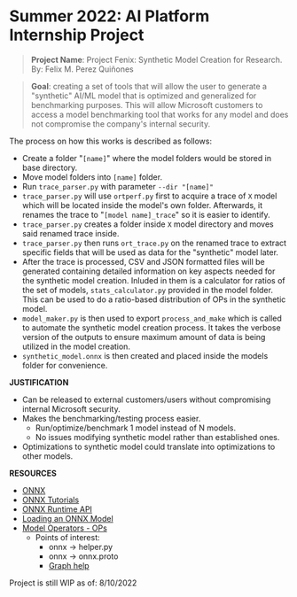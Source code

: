 # Summer 2022: AI Platform Internship Project

>**Project Name**: Project Fenix: Synthetic Model Creation for Research.
>By: Felix M. Perez Quiñones

>**Goal**: creating a set of tools that will allow the user to generate a "synthetic" AI/ML model that is optimized and generalized for benchmarking purposes. This will allow Microsoft customers to access a model benchmarking tool that works for any model and does not compromise the company's internal security.

The process on how this works is described as follows:

* Create a folder "`[name]`" where the model folders would be stored in base directory.
* Move model folders into `[name]` folder.
* Run ``trace_parser.py`` with parameter `--dir "[name]"`
* `trace_parser.py` will use `ortperf.py` first to acquire a trace of `X` model which will be located inside the model's own folder. Afterwards, it renames the trace to "`[model name]_trace`" so it is easier to identify. 
* ``trace_parser.py`` creates a folder inside `X` model directory and moves said renamed trace inside.
* ``trace_parser.py`` then runs `ort_trace.py` on the renamed trace to extract specific fields that will be used as data for the "synthetic" model later.
* After the trace is processed, CSV and JSON formatted files will be generated containing detailed information on key aspects needed for the synthetic model creation. Inluded in them is a calculator for ratios of the set of models, ``stats_calculator.py`` provided in the model folder. This can be used to do a ratio-based distribution of OPs in the synthetic model.
* ``model_maker.py`` is then used to export ``process_and_make`` which is called to automate the synthetic model creation process. It takes the verbose version of the outputs to ensure maximum amount of data is being utilized in the model creation. 
* ``synthetic_model.onnx`` is then created and placed inside the models folder for convenience.

**JUSTIFICATION**
* Can be released to external customers/users without compromising internal Microsoft security.
* Makes the benchmarking/testing process easier.
    * Run/optimize/benchmark 1 model instead of N models.
    * No issues modifying synthetic model rather than established ones.
* Optimizations to synthetic model could translate into optimizations to other models.

**RESOURCES**
* [ONNX](https://github.com/onnx/onnx)
* [ONNX Tutorials](https://github.com/onnx/tutorials)
* [ONNX Runtime API](https://onnxruntime.ai/docs/api/)
* [Loading an ONNX Model](https://github.com/onnx/onnx/blob/main/docs/PythonAPIOverview.md)
* [Model Operators - OPs](https://github.com/onnx/onnx/blob/main/docs/Operators.md)
    * Points of interest:
        * onnx -> helper.py
        * onnx -> onnx.proto
        * [Graph help](https://github.com/onnx/tensorflow-onnx/blob/main/tf2onnx/graph.py)

Project is still WIP as of: 8/10/2022